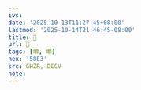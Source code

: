 ```yaml
---
ivs:
date: '2025-10-13T11:27:45+08:00'
lastmod: '2025-10-14T21:46:45-08:00'
title: 󰙣
url: 󰙣
tags: [壣, 壣]
hex: '58E3'
src: GHZR, DCCV
note:
---
```

